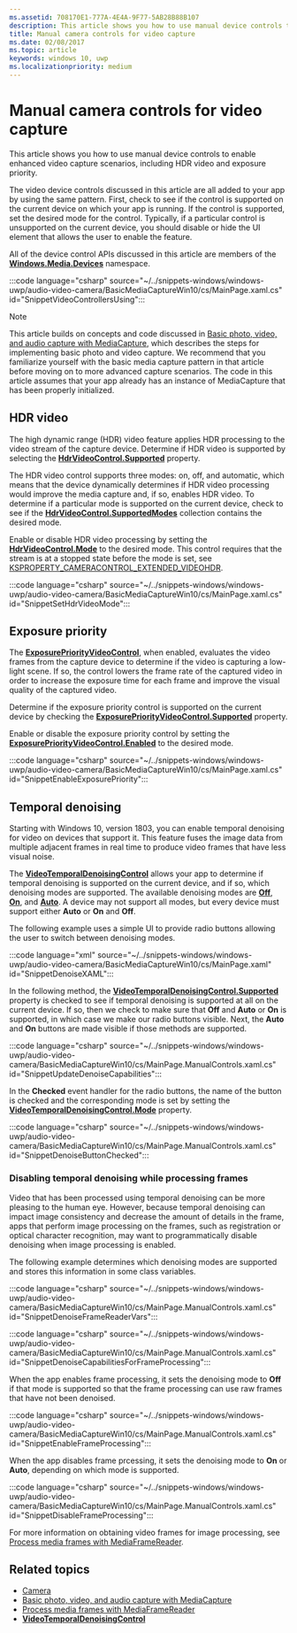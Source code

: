 ```yaml
---
ms.assetid: 708170E1-777A-4E4A-9F77-5AB28B88B107
description: This article shows you how to use manual device controls to enable enhanced video capture scenarios including HDR video and exposure priority.
title: Manual camera controls for video capture
ms.date: 02/08/2017
ms.topic: article
keywords: windows 10, uwp
ms.localizationpriority: medium
---
```

# Manual camera controls for video capture



This article shows you how to use manual device controls to enable enhanced video capture scenarios, including HDR video and exposure priority.

The video device controls discussed in this article are all added to your app by using the same pattern. First, check to see if the control is supported on the current device on which your app is running. If the control is supported, set the desired mode for the control. Typically, if a particular control is unsupported on the current device, you should disable or hide the UI element that allows the user to enable the feature.

All of the device control APIs discussed in this article are members of the [**Windows.Media.Devices**](/uwp/api/Windows.Media.Devices) namespace.

:::code language="csharp" source="~/../snippets-windows/windows-uwp/audio-video-camera/BasicMediaCaptureWin10/cs/MainPage.xaml.cs" id="SnippetVideoControllersUsing":::

> [!NOTE] 
> This article builds on concepts and code discussed in [Basic photo, video, and audio capture with MediaCapture](basic-photo-video-and-audio-capture-with-MediaCapture.md), which describes the steps for implementing basic photo and video capture. We recommend that you familiarize yourself with the basic media capture pattern in that article before moving on to more advanced capture scenarios. The code in this article assumes that your app already has an instance of MediaCapture that has been properly initialized.

## HDR video

The high dynamic range (HDR) video feature applies HDR processing to the video stream of the capture device. Determine if HDR video is supported by selecting the [**HdrVideoControl.Supported**](/uwp/api/windows.media.devices.hdrvideocontrol.supported) property.

The HDR video control supports three modes: on, off, and automatic, which means that the device dynamically determines if HDR video processing would improve the media capture and, if so, enables HDR video. To determine if a particular mode is supported on the current device, check to see if the [**HdrVideoControl.SupportedModes**](/uwp/api/windows.media.devices.hdrvideocontrol.supportedmodes) collection contains the desired mode.

Enable or disable HDR video processing by setting the [**HdrVideoControl.Mode**](/uwp/api/windows.media.devices.hdrvideocontrol.mode) to the desired mode. This control requires that the stream is at a stopped state before the mode is set, see [KSPROPERTY_CAMERACONTROL_EXTENDED_VIDEOHDR](https://docs.microsoft.com/en-us/windows-hardware/drivers/stream/ksproperty-cameracontrol-extended-videohdr).

:::code language="csharp" source="~/../snippets-windows/windows-uwp/audio-video-camera/BasicMediaCaptureWin10/cs/MainPage.xaml.cs" id="SnippetSetHdrVideoMode":::

## Exposure priority

The [**ExposurePriorityVideoControl**](/uwp/api/Windows.Media.Devices.ExposurePriorityVideoControl), when enabled, evaluates the video frames from the capture device to determine if the video is capturing a low-light scene. If so, the control lowers the frame rate of the captured video in order to increase the exposure time for each frame and improve the visual quality of the captured video.

Determine if the exposure priority control is supported on the current device by checking the [**ExposurePriorityVideoControl.Supported**](/uwp/api/windows.media.devices.exposurepriorityvideocontrol.supported) property.

Enable or disable the exposure priority control by setting the [**ExposurePriorityVideoControl.Enabled**](/uwp/api/windows.media.devices.exposurepriorityvideocontrol.enabled) to the desired mode.

:::code language="csharp" source="~/../snippets-windows/windows-uwp/audio-video-camera/BasicMediaCaptureWin10/cs/MainPage.xaml.cs" id="SnippetEnableExposurePriority":::

## Temporal denoising
Starting with Windows 10, version 1803, you can enable temporal denoising for video on devices that support it. This feature fuses the image data from multiple adjacent frames in real time to produce video frames that have less visual noise.

The [**VideoTemporalDenoisingControl**](/uwp/api/windows.media.devices.videotemporaldenoisingcontrol) allows your app to determine if temporal denoising is supported on the current device, and if so, which denoising modes are supported. The available denoising modes are [**Off**](/uwp/api/windows.media.devices.videotemporaldenoisingmode), [**On**](/uwp/api/windows.media.devices.videotemporaldenoisingmode), and [**Auto**](/uwp/api/windows.media.devices.videotemporaldenoisingmode). A device may not support all modes, but every device must support either **Auto** or **On** and **Off**.

The following example uses a simple UI to provide radio buttons allowing the user to switch between denoising modes.

:::code language="xml" source="~/../snippets-windows/windows-uwp/audio-video-camera/BasicMediaCaptureWin10/cs/MainPage.xaml" id="SnippetDenoiseXAML":::

In the following method, the [**VideoTemporalDenoisingControl.Supported**](/uwp/api/windows.media.devices.videotemporaldenoisingcontrol.supported) property is checked to see if temporal denoising is supported at all on the current device. If so, then we check to make sure that **Off** and **Auto** or **On** is supported, in which case we make our radio buttons visible. Next, the **Auto** and **On** buttons are made visible if those methods are supported.

:::code language="csharp" source="~/../snippets-windows/windows-uwp/audio-video-camera/BasicMediaCaptureWin10/cs/MainPage.ManualControls.xaml.cs" id="SnippetUpdateDenoiseCapabilities":::

In the **Checked** event handler for the radio buttons, the name of the button is checked and the corresponding mode is set by setting the [**VideoTemporalDenoisingControl.Mode**](/uwp/api/windows.media.devices.videotemporaldenoisingcontrol.mode) property.

:::code language="csharp" source="~/../snippets-windows/windows-uwp/audio-video-camera/BasicMediaCaptureWin10/cs/MainPage.ManualControls.xaml.cs" id="SnippetDenoiseButtonChecked":::

### Disabling temporal denoising while processing frames
Video that has been processed using temporal denoising can be more pleasing to the human eye. However, because temporal denoising can impact image consistency and decrease the amount of details in the frame, apps that perform image processing on the frames, such as registration or optical character recognition, may want to programmatically disable denoising when image processing is enabled.

The following example determines which denoising modes are supported and stores this information in some class variables.

:::code language="csharp" source="~/../snippets-windows/windows-uwp/audio-video-camera/BasicMediaCaptureWin10/cs/MainPage.ManualControls.xaml.cs" id="SnippetDenoiseFrameReaderVars":::

:::code language="csharp" source="~/../snippets-windows/windows-uwp/audio-video-camera/BasicMediaCaptureWin10/cs/MainPage.ManualControls.xaml.cs" id="SnippetDenoiseCapabilitiesForFrameProcessing":::

When the app enables frame processing, it sets the denoising mode to **Off** if that mode is supported so that the frame processing can use raw frames that have not been denoised.

:::code language="csharp" source="~/../snippets-windows/windows-uwp/audio-video-camera/BasicMediaCaptureWin10/cs/MainPage.ManualControls.xaml.cs" id="SnippetEnableFrameProcessing":::

When the app disables frame prcessing, it sets the denoising mode to **On** or **Auto**, depending on which mode is supported.

:::code language="csharp" source="~/../snippets-windows/windows-uwp/audio-video-camera/BasicMediaCaptureWin10/cs/MainPage.ManualControls.xaml.cs" id="SnippetDisableFrameProcessing":::

For more information on obtaining video frames for image processing, see [Process media frames with MediaFrameReader](process-media-frames-with-mediaframereader.md).

## Related topics

* [Camera](camera.md)
* [Basic photo, video, and audio capture with MediaCapture](basic-photo-video-and-audio-capture-with-MediaCapture.md)
* [Process media frames with MediaFrameReader](process-media-frames-with-mediaframereader.md)
*  [**VideoTemporalDenoisingControl**](/uwp/api/windows.media.devices.videotemporaldenoisingcontrol)
 
